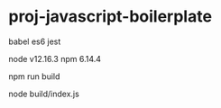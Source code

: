 # proj-javascript-boilerplate

babel
es6
jest

node v12.16.3
npm 6.14.4

npm run build

node build/index.js
